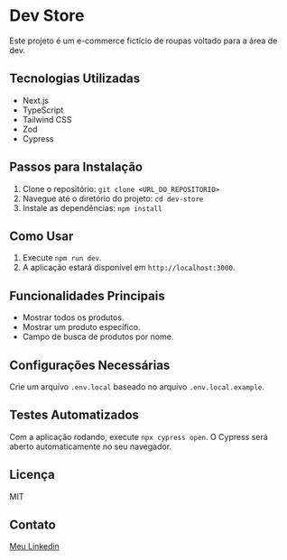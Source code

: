 # Dev Store

Este projeto é um e-commerce fictício de roupas voltado para a área de dev.

## Tecnologias Utilizadas

* Next.js
* TypeScript
* Tailwind CSS
* Zod
* Cypress

## Passos para Instalação

1. Clone o repositório: `git clone <URL_DO_REPOSITORIO>`
2. Navegue até o diretório do projeto: `cd dev-store`
3. Instale as dependências: `npm install`

## Como Usar

1. Execute `npm run dev`.
2. A aplicação estará disponível em `http://localhost:3000`.

## Funcionalidades Principais

* Mostrar todos os produtos.
* Mostrar um produto específico.
* Campo de busca de produtos por nome.

## Configurações Necessárias

Crie um arquivo `.env.local` baseado no arquivo `.env.local.example`.

## Testes Automatizados

Com a aplicação rodando, execute `npx cypress open`. O Cypress será aberto automaticamente no seu navegador.

## Licença

MIT

## Contato

[Meu Linkedin](https://www.linkedin.com/in/felipems1/)
